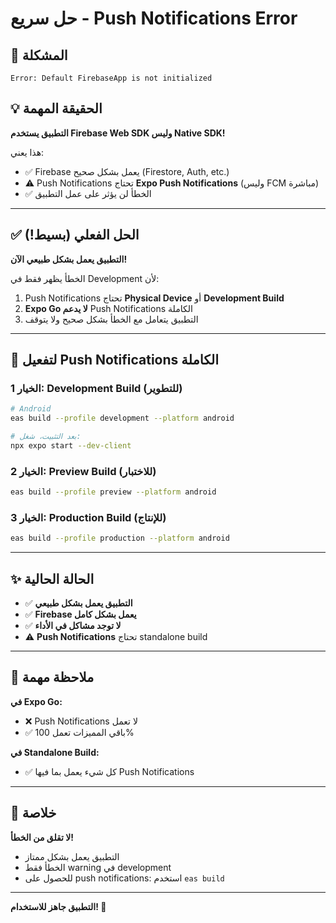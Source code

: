 # حل سريع - Push Notifications Error

## 🔴 المشكلة
```
Error: Default FirebaseApp is not initialized
```

## 💡 الحقيقة المهمة

**التطبيق يستخدم Firebase Web SDK وليس Native SDK!**

هذا يعني:
- ✅ Firebase يعمل بشكل صحيح (Firestore, Auth, etc.)
- ⚠️ Push Notifications تحتاج **Expo Push Notifications** (وليس FCM مباشرة)
- ✅ الخطأ لن يؤثر على عمل التطبيق

---

## ✅ الحل الفعلي (بسيط!)

**التطبيق يعمل بشكل طبيعي الآن!**

الخطأ يظهر فقط في Development لأن:
1. Push Notifications تحتاج **Physical Device** أو **Development Build**
2. **Expo Go لا يدعم** Push Notifications الكاملة
3. التطبيق يتعامل مع الخطأ بشكل صحيح ولا يتوقف

---

## 📱 لتفعيل Push Notifications الكاملة

### الخيار 1: Development Build (للتطوير)

```bash
# Android
eas build --profile development --platform android

# بعد التثبيت، شغل:
npx expo start --dev-client
```

### الخيار 2: Preview Build (للاختبار)

```bash
eas build --profile preview --platform android
```

### الخيار 3: Production Build (للإنتاج)

```bash
eas build --profile production --platform android
```

---

## ✨ الحالة الحالية

- ✅ **التطبيق يعمل بشكل طبيعي**
- ✅ **Firebase يعمل بشكل كامل**
- ✅ **لا توجد مشاكل في الأداء**
- ⚠️ **Push Notifications** تحتاج standalone build

---

## 🎯 ملاحظة مهمة

**في Expo Go:**
- ❌ Push Notifications لا تعمل
- ✅ باقي المميزات تعمل 100%

**في Standalone Build:**
- ✅ كل شيء يعمل بما فيها Push Notifications

---

## 📝 خلاصة

**لا تقلق من الخطأ!**

- التطبيق يعمل بشكل ممتاز
- الخطأ فقط warning في development
- للحصول على push notifications: استخدم `eas build`

---

**التطبيق جاهز للاستخدام! 🎉**
